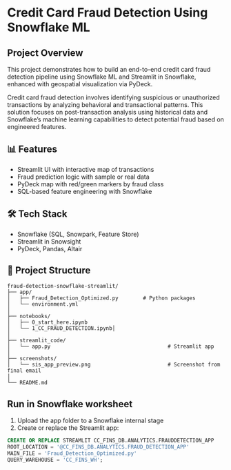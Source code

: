 # Credit Card Fraud Detection Using Snowflake ML


## Project Overview

This project demonstrates how to build an end-to-end credit card fraud detection pipeline using Snowflake ML and Streamlit in Snowflake, enhanced with geospatial visualization via PyDeck.

Credit card fraud detection involves identifying suspicious or unauthorized transactions by analyzing behavioral and transactional patterns. This solution focuses on post-transaction analysis using historical data and Snowflake’s machine learning capabilities to detect potential fraud based on engineered features.


## 📊 Features
- Streamlit UI with interactive map of transactions
- Fraud prediction logic with sample or real data
- PyDeck map with red/green markers by fraud class
- SQL-based feature engineering with Snowflake

## 🛠 Tech Stack
- Snowflake (SQL, Snowpark, Feature Store)
- Streamlit in Snowsight
- PyDeck, Pandas, Altair

## 📁 Project Structure

```
fraud-detection-snowflake-streamlit/
├── app/
│   ├── Fraud_Detection_Optimized.py        # Python packages
│   └── environment.yml
│
├── notebooks/
│   ├── 0_start_here.ipynb
│   └── 1_CC_FRAUD_DETECTION.ipynb│   
│
├── streamlit_code/
│   └── app.py                                      # Streamlit app
│
├── screenshots/
│   └── sis_app_preview.png                         # Screenshot from final email
│
└── README.md
```



##  Run in Snowflake worksheet 
1. Upload the app folder to a Snowflake internal stage
2. Create or replace the Streamlit app:
```sql
CREATE OR REPLACE STREAMLIT CC_FINS_DB.ANALYTICS.FRAUDDETECTION_APP
ROOT_LOCATION = '@CC_FINS_DB.ANALYTICS.FRAUD_DETECTION_APP'
MAIN_FILE = 'Fraud_Detection_Optimized.py'
QUERY_WAREHOUSE = 'CC_FINS_WH';
```
